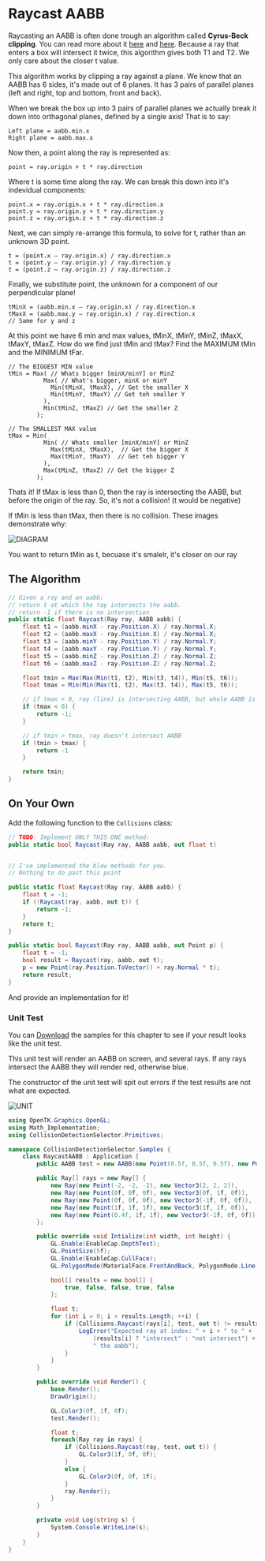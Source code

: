 # Raycast AABB

Raycasting an AABB is often done trough an algorithm called __Cyrus-Beck clipping__. You can read more about it [here](https://izzofinal.wordpress.com/2012/11/09/ray-vs-box-round-1/) and [here](http://gamedev.stackexchange.com/questions/18436/most-efficient-aabb-vs-ray-collision-algorithms). Because a ray that enters a box will intersect it twice, this algorithm gives both T1 and T2. We only care about the closer t value.

This algorithm works by clipping a ray against a plane. We know that an AABB has 6 sides, it's made out of 6 planes. It has 3 pairs of parallel planes (left and right, top and bottom, front and back).

When we break the box up into 3 pairs of parallel planes we actually break it down into orthagonal planes, defined by a single axis! That is to say:

```
Left plane = aabb.min.x
Right plane = aabb.max.x
```

Now then, a point along the ray is represented as:

```
point = ray.origin + t * ray.direction
```

Where t is some time along the ray. We can break this down into it's indevidual components:

```
point.x = ray.origin.x + t * ray.direction.x
point.y = ray.origin.y + t * ray.direction.y
point.z = ray.origin.z + t * ray.direction.z
```

Next, we can simply re-arrange this formula, to solve for t, rather than an unknown 3D point.

```
t = (point.x – ray.origin.x) / ray.direction.x
t = (point.y – ray.origin.y) / ray.direction.y
t = (point.z – ray.origin.z) / ray.direction.z
```

Finally, we substitute point, the unknown for a component of our perpendicular plane!

```
tMinX = (aabb.min.x – ray.origin.x) / ray.direction.x
tMaxX = (aabb.max.y – ray.origin.x) / ray.direction.x
// Same for y and z
```

At this point we have 6 min and max values, tMinX, tMinY, tMinZ, tMaxX, tMaxY, tMaxZ. How do we find just tMin and tMax? Find the MAXIMUM tMin and the MINIMUM tFar.

```
// The BIGGEST MIN value
tMin = Max( // Whats bigger [minX/minY] or MinZ
          Max( // What's bigger, minX or minY
            Min(tMinX, tMaxX), // Get the smaller X
            Min(tMinY, tMaxY) // Get teh smaller Y
          ), 
          Min(tMinZ, tMaxZ) // Get the smaller Z
        );

// The SMALLEST MAX value
tMax = Min( 
          Min( // Whats smaller [minX/minY] or MinZ
            Max(tMinX, tMaxX),  // Get the bigger X
            Max(tMinY, tMaxY)  // Get teh bigger Y
          ), 
          Max(tMinZ, tMaxZ) // Get the bigger Z
        );
```

Thats it! If tMax is less than 0, then the ray is intersecting the AABB, but before the origin of the ray. So, it's not a collision! (t would be negative)

If tMin is less than tMax, then there is no collision. These images demonstrate why:

![DIAGRAM](line-aabb-clipping-diagram1.png)

You want to return tMin as t, becuase it's smalelr, it's closer on our ray

## The Algorithm

```cs
// Given a ray and an aabb:
// return t at which the ray intersects the aabb. 
// return -1 if there is no intersection
public static float Raycast(Ray ray, AABB aabb) {
    float t1 = (aabb.minX - ray.Position.X) / ray.Normal.X;
    float t2 = (aabb.maxX - ray.Position.X) / ray.Normal.X;
    float t3 = (aabb.minY - ray.Position.Y) / ray.Normal.Y;
    float t4 = (aabb.maxY - ray.Position.Y) / ray.Normal.Y;
    float t5 = (aabb.minZ - ray.Position.Z) / ray.Normal.Z;
    float t6 = (aabb.maxZ - ray.Position.Z) / ray.Normal.Z;

    float tmin = Max(Max(Min(t1, t2), Min(t3, t4)), Min(t5, t6));
    float tmax = Min(Min(Max(t1, t2), Max(t3, t4)), Max(t5, t6));

    // if tmax < 0, ray (line) is intersecting AABB, but whole AABB is behing us
    if (tmax < 0) {
        return -1;
    }

    // if tmin > tmax, ray doesn't intersect AABB
    if (tmin > tmax) {
        return -1
    }

    return tmin;
}
```

## On Your Own

Add the following function to the ```Collisions``` class:

```cs
// TODO: Implement ONLY THIS ONE method:
public static bool Raycast(Ray ray, AABB aabb, out float t)


// I've implemented the blow methods for you.
// Nothing to do past this point

public static float Raycast(Ray ray, AABB aabb) {
    float t = -1;
    if (!Raycast(ray, aabb, out t)) {
        return -1;
    }
    return t;
}

public static bool Raycast(Ray ray, AABB aabb, out Point p) {
    float t = -1;
    bool result = Raycast(ray, aabb, out t);
    p = new Point(ray.Position.ToVector() + ray.Normal * t);
    return result;
}
```

And provide an implementation for it!

### Unit Test

You can [Download](../Samples/Raycast.rar) the samples for this chapter to see if your result looks like the unit test.

This unit test will render an AABB on screen, and several rays. If any rays intersect the AABB they will render red, otherwise blue.

The constructor of the unit test will spit out errors if the test results are not what are expected.

![UNIT](raycast_aabb_sample.png)

```cs
using OpenTK.Graphics.OpenGL;
using Math_Implementation;
using CollisionDetectionSelector.Primitives;

namespace CollisionDetectionSelector.Samples {
    class RaycastAABB : Application {
        public AABB test = new AABB(new Point(0.5f, 0.5f, 0.5f), new Point(2f, 2f, 2f));

        public Ray[] rays = new Ray[] {
            new Ray(new Point(-2, -2, -2), new Vector3(2, 2, 2)),
            new Ray(new Point(0f, 0f, 0f), new Vector3(0f, 1f, 0f)),
            new Ray(new Point(0f, 0f, 0f), new Vector3(-1f, 0f, 0f)),
            new Ray(new Point(1f, 1f, 1f), new Vector3(1f, 1f, 0f)),
            new Ray(new Point(0.4f, 1f, 1f), new Vector3(-1f, 0f, 0f)),
        };

        public override void Intialize(int width, int height) {
            GL.Enable(EnableCap.DepthTest);
            GL.PointSize(5f);
            GL.Enable(EnableCap.CullFace);
            GL.PolygonMode(MaterialFace.FrontAndBack, PolygonMode.Line);

            bool[] results = new bool[] {
                true, false, false, true, false
            };

            float t;
            for (int i = 0; i < results.Length; ++i) {
                if (Collisions.Raycast(rays[i], test, out t) != results[i]) {
                    LogError("Expected ray at index: " + i + " to " +
                        (results[i] ? "intersect" : "not intersect") +
                        " the aabb");
                }
            }
        }

        public override void Render() {
            base.Render();
            DrawOrigin();

            GL.Color3(0f, 1f, 0f);
            test.Render();

            float t;
            foreach(Ray ray in rays) {
                if (Collisions.Raycast(ray, test, out t)) {
                    GL.Color3(1f, 0f, 0f);
                }
                else {
                    GL.Color3(0f, 0f, 1f);
                }
                ray.Render();
            }
        }

        private void Log(string s) {
            System.Console.WriteLine(s);
        }
    }
}
```